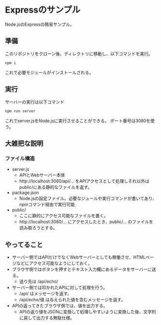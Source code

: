 # Expressのサンプル

Node.jsのExpressの簡易サンプル。

## 準備

このリポジトリをクローン後、ディレクトリに移動し、以下コマンドを実行。

```
npm i
```

これで必要モジュールがインストールされる。

## 実行

サーバーの実行は以下コマンド

```
npm run server
```

これでserver.jsをNode.jsに実行させることができる。
ポート番号は3080を使う。

## 大雑把な説明

### ファイル構造

* server.js
    * APIとWebサーバー本体
    * http://localhost:3080/api/... をAPIアクセスとして処理しそれ以外はpublic/にある静的なファイルを返す。
* package.json
    * Node.jsの設定ファイル。必要なジュールや実行コマンドが書いてあり、npmコマンド経由で実行可能
* public/
    * ここに静的にアクセス可能なファイルを置く。
    * http://localhost:3080/... にアクセスしたとき、public/... のファイルを読み取ろうとする。

## やってること

* サーバー側ではAPIだけでなくWebサーバーとしても稼働させ、HTMLページなどにアクセス可能なようにしておく。
* ブラウザ側ではボタンを押すとテキスト入力欄にあるデータをサーバーに送る。
    * 送り先は /api/echo/
* サーバー側では叩かれたAPIに対して処理を行う。
    * /api/ はメッセージを返す。
    * /api/echo/値 は与えられた値を含むメッセージを返す。
* APIの返ってきたブラウザ側では、値を出力する。
    * APIの返り値をJSONに変換して処理しやすいように変換した後、文字列に戻して出力する無駄仕様。
